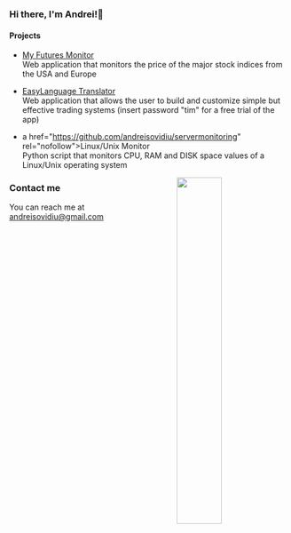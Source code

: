 ### Hi there, I'm Andrei!👋

#### Projects

* <a href="https://project1-production-daee.up.railway.app/" rel="nofollow">My Futures Monitor</a> <br>
Web application that monitors the price of the major stock indices from the USA and Europe

* <a href="https://easylantranslator-production.up.railway.app/login" rel="nofollow">EasyLanguage Translator</a> <br>
Web application that allows the user to build and customize simple but effective trading systems (insert password "tim" for a free trial of the app)

* a href="https://github.com/andreisovidiu/servermonitoring" rel="nofollow">Linux/Unix Monitor</a> <br>
Python script that monitors CPU, RAM and DISK space values of a Linux/Unix operating system

<img align="right" width="40%" src="https://github-readme-stats.vercel.app/api/top-langs/?username=andreisovidiu&layout=compact&theme=tokyonight"/>


### Contact me
You can reach me at andreisovidiu@gmail.com
